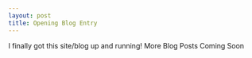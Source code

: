 ```yaml
---
layout: post
title: Opening Blog Entry
---
```


I finally got this site/blog up and running!  More Blog Posts Coming Soon
